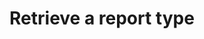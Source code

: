 ---
title: Retrieve a report type
excerpt: Retrieve information about a specific report type identified by {reportId}.
api:
  file: reporting.json
  operationId: retrieveSpecificReportType
deprecated: false
hidden: false
metadata:
  title: ''
  description: ''
  robots: index
next:
  description: ''
---